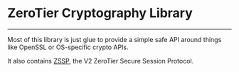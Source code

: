 # ZeroTier Cryptography Library

------

Most of this library is just glue to provide a simple safe API around things like OpenSSL or OS-specific crypto APIs.

It also contains [ZSSP](ZSSP.md), the V2 ZeroTier Secure Session Protocol.
